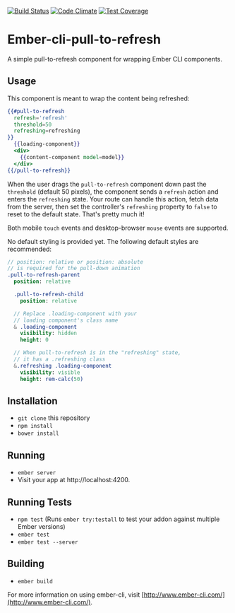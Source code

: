 [![Build Status](https://travis-ci.org/davidgoli/ember-cli-pull-to-refresh.svg?branch=master)](https://travis-ci.org/davidgoli/ember-cli-pull-to-refresh)
[![Code Climate](https://codeclimate.com/github/davidgoli/ember-cli-pull-to-refresh/badges/gpa.svg)](https://codeclimate.com/github/davidgoli/ember-cli-pull-to-refresh)
[![Test Coverage](https://codeclimate.com/github/davidgoli/ember-cli-pull-to-refresh/badges/coverage.svg)](https://codeclimate.com/github/davidgoli/ember-cli-pull-to-refresh/coverage)

# Ember-cli-pull-to-refresh

A simple pull-to-refresh component for wrapping Ember CLI components.

## Usage

This component is meant to wrap the content being refreshed:

```hbs
{{#pull-to-refresh
  refresh='refresh'
  threshold=50
  refreshing=refreshing
}}
  {{loading-component}}
  <div>
    {{content-component model=model}}
  </div>
{{/pull-to-refresh}}
```

When the user drags the `pull-to-refresh` component down past the `threshold`
(default 50 pixels), the component sends a `refresh` action and enters the
`refreshing` state. Your route can handle this action, fetch data from the server,
then set the controller's `refreshing` property to `false` to reset to the default
state. That's pretty much it!

Both mobile `touch` events and desktop-browser `mouse` events are supported.

No default styling is provided yet. The following default styles are recommended:

```sass
// position: relative or position: absolute
// is required for the pull-down animation
.pull-to-refresh-parent
  position: relative

  .pull-to-refresh-child
    position: relative

  // Replace .loading-component with your
  // loading component's class name
  & .loading-component
    visibility: hidden
    height: 0

  // When pull-to-refresh is in the "refreshing" state,
  // it has a .refreshing class
  &.refreshing .loading-component
    visibility: visible
    height: rem-calc(50)
```

## Installation

* `git clone` this repository
* `npm install`
* `bower install`

## Running

* `ember server`
* Visit your app at http://localhost:4200.

## Running Tests

* `npm test` (Runs `ember try:testall` to test your addon against multiple Ember versions)
* `ember test`
* `ember test --server`

## Building

* `ember build`

For more information on using ember-cli, visit [http://www.ember-cli.com/](http://www.ember-cli.com/).
